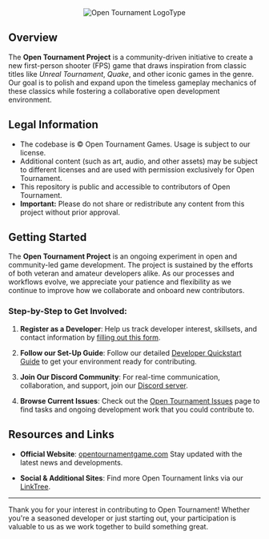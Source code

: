 <div align="center">
  <img src="https://github.com/user-attachments/assets/105cd2b2-6841-41fe-8d5c-8b9c2c391b8e" alt="Open Tournament LogoType">
</div>

## **Overview**

The **Open Tournament Project** is a community-driven initiative to create a new first-person shooter (FPS) game that draws inspiration from classic titles like *Unreal Tournament*, *Quake*, and other iconic games in the genre. Our goal is to polish and expand upon the timeless gameplay mechanics of these classics while fostering a collaborative open development environment.

## **Legal Information**

- The codebase is © Open Tournament Games. Usage is subject to our license.
- Additional content (such as art, audio, and other assets) may be subject to different licenses and are used with permission exclusively for Open Tournament.
- This repository is public and accessible to contributors of Open Tournament.
- **Important:** Please do not share or redistribute any content from this project without prior approval.

## **Getting Started**

The **Open Tournament Project** is an ongoing experiment in open and community-led game development. The project is sustained by the efforts of both veteran and amateur developers alike. As our processes and workflows evolve, we appreciate your patience and flexibility as we continue to improve how we collaborate and onboard new contributors.

### **Step-by-Step to Get Involved:**

1. **Register as a Developer**:
   Help us track developer interest, skillsets, and contact information by [filling out this form](https://forms.gle/s7qcsKLuVVm1WzgB7).

2. **Follow our Set-Up Guide**:
   Follow our detailed [Developer Quickstart Guide](https://github.com/OpenTournament/OpenTournament/wiki/Developer-Quickstart-Guide) to get your environment ready for contributing.

3. **Join Our Discord Community**:
   For real-time communication, collaboration, and support, join our [Discord server](https://discord.gg/Rw8evNT).

4. **Browse Current Issues**:
   Check out the [Open Tournament Issues](https://github.com/OpenTournament/OpenTournament/issues) page to find tasks and ongoing development work that you could contribute to.

## **Resources and Links**

- **Official Website**: [opentournamentgame.com](https://opentournamentgame.com)
  Stay updated with the latest news and developments.

- **Social & Additional Sites**:
  Find more Open Tournament links via our [LinkTree](https://www.linktr.ee/OpenTournamentGame).

---

Thank you for your interest in contributing to Open Tournament! Whether you're a seasoned developer or just starting out, your participation is valuable to us as we work together to build something great.
